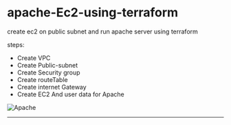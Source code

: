 # apache-Ec2-using-terraform
create ec2 on public subnet and run apache server using terraform

steps:
- Create VPC 
- Create Public-subnet
- Create Security group
- Create routeTable
- Create internet Gateway
- Create EC2 And user data for Apache

![Apache](https://user-images.githubusercontent.com/68289149/215324541-f46c9e12-69b3-4644-b8ed-47d83c2eab36.PNG)


----------------------------------------------
